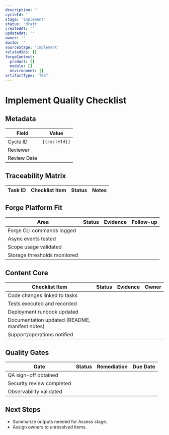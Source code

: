 ```yaml
---
description: ''
cycleId: ''
stage: 'implement'
status: 'draft'
createdAt: ''
updatedAt: ''
owner: ''
docId: ''
sourceStage: 'implement'
relatedIds: []
forgeContext:
  product: []
  module: []
  environment: []
artifactType: 'TEST'
---
```


# Implement Quality Checklist

## Metadata
| Field | Value |
| --- | --- |
| Cycle ID | `{{cycleId}}` |
| Reviewer |  |
| Review Date |  |

## Traceability Matrix
| Task ID | Checklist Item | Status | Notes |
| --- | --- | --- | --- |

## Forge Platform Fit
| Area | Status | Evidence | Follow-up |
| --- | --- | --- | --- |
| Forge CLI commands logged |  |  |  |
| Async events tested |  |  |  |
| Scope usage validated |  |  |  |
| Storage thresholds monitored |  |  |  |

## Content Core
| Checklist Item | Status | Evidence | Owner |
| --- | --- | --- | --- |
| Code changes linked to tasks |  |  |  |
| Tests executed and recorded |  |  |  |
| Deployment runbook updated |  |  |  |
| Documentation updated (README, manifest notes) |  |  |  |
| Support/operations notified |  |  |  |

## Quality Gates
| Gate | Status | Remediation | Due Date |
| --- | --- | --- | --- |
| QA sign-off obtained |  |  |  |
| Security review completed |  |  |  |
| Observability validated |  |  |  |

## Next Steps
- Summarize outputs needed for Assess stage.
- Assign owners to unresolved items.
